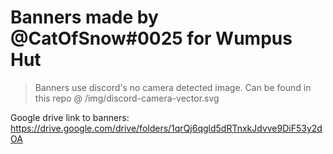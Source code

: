 # Banners made by @CatOfSnow#0025 for Wumpus Hut

> Banners use discord's no camera detected image. Can be found in this repo @ /img/discord-camera-vector.svg

Google drive link to banners: https://drive.google.com/drive/folders/1qrQj6qgld5dRTnxkJdvve9DiF53y2dOA
